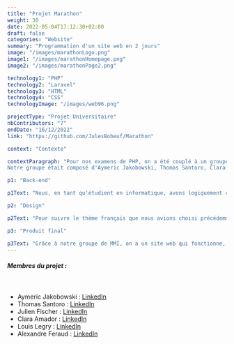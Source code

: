 ```yaml
---
title: "Projet Marathon"
weight: 30
date: 2022-05-04T17:12:30+02:00
draft: false
categories: "Website"
summary: "Programmation d'un site web en 2 jours"
image: "/images/marathonLogo.png"
image1: "/images/marathonHomepage.png"
image2: "/images/marathonPage2.png"

technology1: "PHP"
technology2: "Laravel"
technology3: "HTML"
technology4: "CSS"
technologyImage: "/images/web96.png"

projectType: "Projet Universitaire"
nbContributors: "7"
endDate: "16/12/2022"
link: "https://github.com/JulesBobeuf/Marathon"

context: "Contexte"

contextParagraph: "Pour nos examens de PHP, on a été couplé à un groupe d'étudiants en Multimédia pour faire un site internet en 34 heures. Le thème donnée à la promo était 'L'art numérique', nous avons donc choisis 'l'art numérique français' pour notre projet. Nous devions penser à tout : le logo, le front/back...
Notre groupe était composé d'Aymeric Jakobowski, Thomas Santoro, Clara Amador, Julien Fischer, Louis Legry, Alexandre Feraud et moi-même."

p1: "Back-end"

p1Text: "Nous, en tant qu'étudient en informatique, avons logiquement commencé par le back-end. Nous avons créé le CRUD de nos toiles et avons programmé toutes les fonctionnalités qui étaient demandées, comme des tri pour les œuvres, pour les auteurs. On a aussi donné la possibilité aux utilisateur connecté de liker une œuvre. De plus, chaque utilisateur connecté peut écrire un commentaire sous une œuvre, et peut exposer ses œuvres dans la salle communautaire."

p2: "Design"

p2Text: "Pour suivre le thème français que nous avions choisi précédemment, nous avions mis le logo français dans notre site, et avions décidé de baser notre site sur le métro français. De ce fait, lorsque l'on arrive sur la page d'accueil, on peut voir un métro qui bouge de gauche à droite. Lorsque l'on clique sur 'voir l'exposition', on arrive sur une page montrant les différents arrêts de métro, qui représente chacun des salles ayant pour thème l'un des arts numérique, comme la 3D, l'IA..."

p3: "Produit final"

p3Text: "Grâce à notre groupe de MMI, on a un site web qui fonctionne, qui est beau et qui possède la galerie d'art attendu. Le site n'a pas été peaufiné, car on avait seulement 34 heures pour travailler dessus. Cependant, les fonctionnalités sont présentes ainsi que le cœur du design. Comparé aux autres groupes, je pense que nous nous en sommes bien sortis. Pour finir, je souhaite remercier mon groupe car c'était un projet très difficile, mais nous avons réussi à nous en sortir, et je suis fier du produit final."
---
```


##### Membres du projet :
&nbsp;
- Aymeric Jakobowski : [LinkedIn](https://www.linkedin.com/in/aymeric-jakobowski/)
- Thomas Santoro : [LinkedIn](https://www.linkedin.com/in/thomas-santoro/)
- Julien Fischer : [LinkedIn](https://www.linkedin.com/in/julienfischer777/)
- Clara Amador : [LinkedIn](https://www.linkedin.com/in/clara-amador-490a91237/)
- Louis Legry : [LinkedIn](https://www.linkedin.com/in/louis-legry-426436239/)
- Alexandre Feraud : [LinkedIn](https://www.linkedin.com/in/alexandre-feraud-a81893143/)


